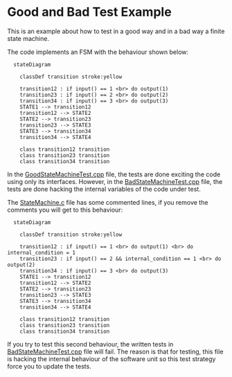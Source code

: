 # Good and Bad Test Example
This is an example about how to test in a good way and in a bad way a finite state machine.

The code implements an FSM with the behaviour shown below:
```mermaid
  stateDiagram

    classDef transition stroke:yellow

    transition12 : if input() == 1 <br> do output(1)
    transition23 : if input() == 2 <br> do output(2)
    transition34 : if input() == 3 <br> do output(3)
    STATE1 --> transition12
    transition12 --> STATE2
    STATE2 --> transition23
    transition23 --> STATE3
    STATE3 --> transition34
    transition34 --> STATE4

    class transition12 transition
    class transition23 transition
    class transition34 transition
```

In the [GoodStateMachineTest.cpp](good_bad_test_example/test/GoodStateMachineTest.cpp) file, the tests are done exciting the code using only its interfaces. However, in the [BadStateMachineTest.cpp](good_bad_test_example/test/BadStateMachineTest.cpp) file, the tests are done hacking the internal variables of the code under test.

The [StateMachine.c](good_bad_test_example/src/StateMachine.c) file has some commented lines, if you remove the comments you will get to this behaviour:
```mermaid
  stateDiagram

    classDef transition stroke:yellow

    transition12 : if input() == 1 <br> do output(1) <br> do internal_condition = 1
    transition23 : if input() == 2 && internal_condition == 1 <br> do output(2)
    transition34 : if input() == 3 <br> do output(3)
    STATE1 --> transition12
    transition12 --> STATE2
    STATE2 --> transition23
    transition23 --> STATE3
    STATE3 --> transition34
    transition34 --> STATE4

    class transition12 transition
    class transition23 transition
    class transition34 transition
```

If you try to test this second behaviour, the written tests in [BadStateMachineTest.cpp](good_bad_test_example/test/BadStateMachineTest.cpp) file will fail. The reason is that for testing, this file is hacking the internal behaviour of the software unit so this test strategy force you to update the tests.
